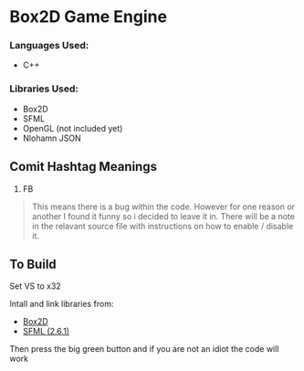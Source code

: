 # Box2D Game Engine

### Languages Used:
* C++

### Libraries Used:
* Box2D
* SFML
* OpenGL (not included yet)
* Nlohamn JSON

## Comit Hashtag Meanings

1. FB
> This means there is a bug within the code.
> However for one reason or another I found it funny so i decided to leave it in.
> There will be a note in the relavant source file with instructions on how to
> enable / disable it.

## To Build

Set VS to x32

Intall and link libraries from:
- [Box2D](https://github.com/erincatto/box2d)
- [SFML (2.6.1)](https://www.sfml-dev.org/download/sfml/2.6.1/)

Then press the big green button and if you are not an idiot the code will work
